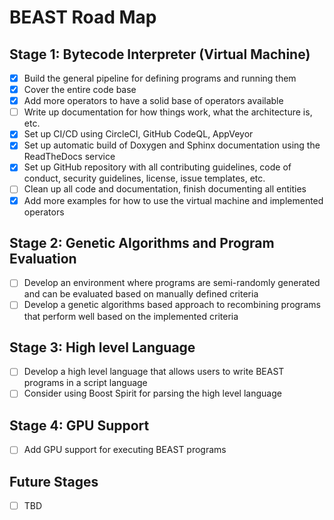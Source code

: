 # BEAST Road Map

## Stage 1: Bytecode Interpreter (Virtual Machine)
- [x] Build the general pipeline for defining programs and running them
- [x] Cover the entire code base
- [x] Add more operators to have a solid base of operators available
- [ ] Write up documentation for how things work, what the architecture is, etc.
- [x] Set up CI/CD using CircleCI, GitHub CodeQL, AppVeyor
- [x] Set up automatic build of Doxygen and Sphinx documentation using the ReadTheDocs service
- [x] Set up GitHub repository with all contributing guidelines, code of conduct, security guidelines, license, issue templates, etc.
- [ ] Clean up all code and documentation, finish documenting all entities
- [x] Add more examples for how to use the virtual machine and implemented operators

## Stage 2: Genetic Algorithms and Program Evaluation
- [ ] Develop an environment where programs are semi-randomly generated and can be evaluated based on manually defined criteria
- [ ] Develop a genetic algorithms based approach to recombining programs that perform well based on the implemented criteria

## Stage 3: High level Language
- [ ] Develop a high level language that allows users to write BEAST programs in a script language
- [ ] Consider using Boost Spirit for parsing the high level language

## Stage 4: GPU Support
- [ ] Add GPU support for executing BEAST programs

## Future Stages
- [ ] TBD
